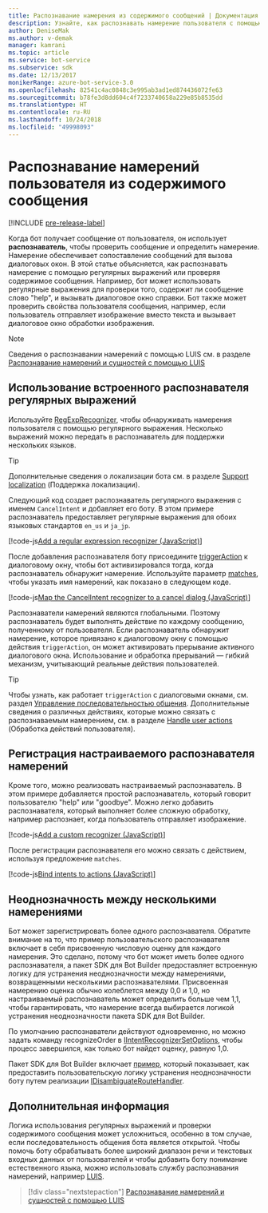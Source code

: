 ```yaml
---
title: Распознавание намерения из содержимого сообщений | Документация Майкрософт
description: Узнайте, как распознавать намерение пользователя с помощью регулярных выражений или на основе содержимого сообщения.
author: DeniseMak
ms.author: v-demak
manager: kamrani
ms.topic: article
ms.service: bot-service
ms.subservice: sdk
ms.date: 12/13/2017
monikerRange: azure-bot-service-3.0
ms.openlocfilehash: 82541c4ac0848c3e995ab3ad1ed874436072fe63
ms.sourcegitcommit: b78fe3d8dd604c4f7233740658a229e85b8535dd
ms.translationtype: HT
ms.contentlocale: ru-RU
ms.lasthandoff: 10/24/2018
ms.locfileid: "49998093"
---
```

# <a name="recognize-user-intent-from-message-content"></a>Распознавание намерений пользователя из содержимого сообщения

[!INCLUDE [pre-release-label](../includes/pre-release-label-v3.md)]

Когда бот получает сообщение от пользователя, он использует **распознаватель**, чтобы проверить сообщение и определить намерение. Намерение обеспечивает сопоставление сообщений для вызова диалоговых окон. В этой статье объясняется, как распознавать намерение с помощью регулярных выражений или проверяя содержимое сообщения. Например, бот может использовать регулярные выражения для проверки того, содержит ли сообщение слово "help", и вызывать диалоговое окно справки. Бот также может проверить свойства пользователя сообщения, например, если пользователь отправляет изображение вместо текста и вызывает диалоговое окно обработки изображения. 

> [!NOTE]
> Сведения о распознавании намерений с помощью LUIS см. в разделе [Распознавание намерений и сущностей с помощью LUIS](bot-builder-nodejs-recognize-intent-luis.md) 


## <a name="use-the-built-in-regular-expression-recognizer"></a>Использование встроенного распознавателя регулярных выражений
Используйте [RegExpRecognizer][RegExpRecognizer], чтобы обнаруживать намерения пользователя с помощью регулярного выражения. Несколько выражений можно передать в распознаватель для поддержки нескольких языков. 

> [!TIP]
> Дополнительные сведения о локализации бота см. в разделе [Support localization](bot-builder-nodejs-localization.md) (Поддержка локализации).

Следующий код создает распознаватель регулярного выражения с именем `CancelIntent` и добавляет его боту. В этом примере распознаватель предоставляет регулярные выражения для обоих языковых стандартов `en_us` и `ja_jp`. 

[!code-js[Add a regular expression recognizer (JavaScript)](../includes/code/node-regex-recognizer.js#addRegexRecognizer)]

После добавления распознавателя боту присоедините [triggerAction][triggerAction] к диалоговому окну, чтобы бот активизировался тогда, когда распознаватель обнаружит намерение. Используйте параметр [matches][matches], чтобы указать имя намерений, как показано в следующем коде.

[!code-js[Map the CancelIntent recognizer to a cancel dialog (JavaScript)](../includes/code/node-regex-recognizer.js#bindCancelDialogToRegexRecognizer)]

Распознаватели намерений являются глобальными. Поэтому распознаватель будет выполнять действие по каждому сообщению, полученному от пользователя. Если распознаватель обнаружит намерение, которое привязано к диалоговому окну с помощью действия `triggerAction`, он может активировать прерывание активного диалогового окна. Использование и обработка прерываний — гибкий механизм, учитывающий реальные действия пользователей.

> [!TIP] 
> Чтобы узнать, как работает `triggerAction` с диалоговыми окнами, см. раздел [Управление последовательностью общения](bot-builder-nodejs-manage-conversation-flow.md). Дополнительные сведения о различных действиях, которые можно связать с распознаваемым намерением, см. в разделе [Handle user actions](bot-builder-nodejs-dialog-actions.md) (Обработка действий пользователя).

## <a name="register-a-custom-intent-recognizer"></a>Регистрация настраиваемого распознавателя намерений
Кроме того, можно реализовать настраиваемый распознаватель. В этом примере добавляется простой распознаватель, который говорит пользователю "help" или "goodbye". Можно легко добавить распознавателя, который выполняет более сложную обработку, например распознает, когда пользователь отправляет изображение. 


[!code-js[Add a custom recognizer (JavaScript)](../includes/code/node-howto-recognize-intent.js#addCustomRecognizer)]

После регистрации распознавателя его можно связать с действием, используя предложение `matches`.

[!code-js[Bind intents to actions (JavaScript)](../includes/code/node-howto-recognize-intent.js#bindIntentsToActions)]

## <a name="disambiguate-between-multiple-intents"></a>Неоднозначность между несколькими намерениями

Бот может зарегистрировать более одного распознавателя. Обратите внимание на то, что пример пользовательского распознавателя включает в себя присвоенную числовую оценку для каждого намерения. Это сделано, потому что бот может иметь более одного распознавателя, а пакет SDK для Bot Builder предоставляет встроенную логику для устранения неоднозначности между намерениями, возвращенными несколькими распознавателями. Присвоенная намерению оценка обычно колеблется между 0,0 и 1,0, но настраиваемый распознаватель может определить больше чем 1,1, чтобы гарантировать, что намерение всегда выбирается логикой устранения неоднозначности пакета SDK для Bot Builder. 

По умолчанию распознаватели действуют одновременно, но можно задать команду recognizeOrder в [IIntentRecognizerSetOptions][IntentRecognizerSetOptions], чтобы процесс завершился, как только бот найдет оценку, равную 1,0.

Пакет SDK для Bot Builder включает [пример][DisambiguationSample], который показывает, как предоставить пользовательскую логику устранения неоднозначности боту путем реализации [IDisambiguateRouteHandler][IDisambiguateRouteHandler].

## <a name="next-steps"></a>Дополнительная информация
Логика использования регулярных выражений и проверки содержимого сообщения может усложниться, особенно в том случае, если последовательность общения бота является открытой. Чтобы помочь боту обрабатывать более широкий диапазон речи и текстовых входных данных от пользователей и чтобы добавить боту понимание естественного языка, можно использовать службу распознавания намерений, например [LUIS][LUIS].

> [!div class="nextstepaction"]
> [Распознавание намерений и сущностей с помощью LUIS](bot-builder-nodejs-recognize-intent-luis.md)


[LUIS]: https://www.luis.ai/

[triggerAction]: https://docs.botframework.com/en-us/node/builder/chat-reference/classes/_botbuilder_d_.dialog.html#triggeraction

[matches]: https://docs.botframework.com/en-us/node/builder/chat-reference/interfaces/_botbuilder_d_.itriggeractionoptions.html#matches

[node-js-bot-how-to]: bot-builder-nodejs-recognize-intent-luis.md

[LUISAzureDocs]: /azure/cognitive-services/LUIS/Home

[IMessage]: http://docs.botframework.com/en-us/node/builder/chat-reference/interfaces/_botbuilder_d_.imessage

[IntentRecognizerSetOptions]: https://docs.botframework.com/en-us/node/builder/chat-reference/interfaces/_botbuilder_d_.iintentrecognizersetoptions.html

[LuisRecognizer]: https://docs.botframework.com/en-us/node/builder/chat-reference/classes/_botbuilder_d_.luisrecognizer

[LUISSample]: https://aka.ms/v3-js-luisSample

[LUISConcepts]: https://docs.botframework.com/en-us/node/builder/guides/understanding-natural-language/

[DisambiguationSample]: https://aka.ms/v3-js-onDisambiguateRoute

[IDisambiguateRouteHandler]: https://docs.botframework.com/en-us/node/builder/chat-reference/interfaces/_botbuilder_d_.idisambiguateroutehandler.html

[RegExpRecognizer]: https://docs.botframework.com/en-us/node/builder/chat-reference/classes/_botbuilder_d_.regexprecognizer.html

[AlarmBot]: https://aka.ms/v3-js-luisSample
